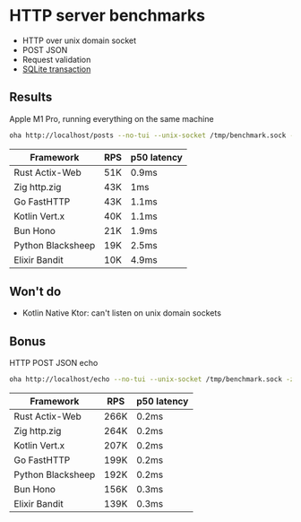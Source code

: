 # HTTP server benchmarks

- HTTP over unix domain socket
- POST JSON
- Request validation
- [SQLite transaction](db/migrations/001_init.up.sql)

## Results

Apple M1 Pro, running everything on the same machine

```sh
oha http://localhost/posts --no-tui --unix-socket /tmp/benchmark.sock -z 10s -m POST -T 'application/json' -d '{ "content": "oha benchmark", "email": "oha@gmail.com" }'
```

| Framework         | RPS | p50 latency |
| ----------------- | --- | ----------- |
| Rust Actix-Web    | 51K | 0.9ms       |
| Zig http.zig      | 43K | 1ms         |
| Go FastHTTP       | 43K | 1.1ms       |
| Kotlin Vert.x     | 40K | 1.1ms       |
| Bun Hono          | 21K | 1.9ms       |
| Python Blacksheep | 19K | 2.5ms       |
| Elixir Bandit     | 10K | 4.9ms       |

## Won't do

- Kotlin Native Ktor: can't listen on unix domain sockets

## Bonus

HTTP POST JSON echo

```sh
oha http://localhost/echo --no-tui --unix-socket /tmp/benchmark.sock -z 10s -m POST -T 'application/json' -d '{ "content": "oha benchmark", "email": "foo@gmail.com" }'
```

| Framework         | RPS  | p50 latency |
| ----------------- | ---- | ----------- |
| Rust Actix-Web    | 266K | 0.2ms       |
| Zig http.zig      | 264K | 0.2ms       |
| Kotlin Vert.x     | 207K | 0.2ms       |
| Go FastHTTP       | 199K | 0.2ms       |
| Python Blacksheep | 192K | 0.2ms       |
| Bun Hono          | 156K | 0.3ms       |
| Elixir Bandit     | 139K | 0.3ms       |

